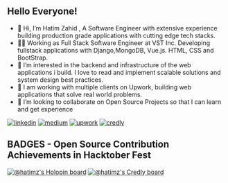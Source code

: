
## Hello Everyone!

- 👋 Hi, I’m Hatim Zahid , A Software Engineer with extensive experience building production grade applications with cutting edge tech stacks.
- 👨‍⚖️ Working as Full Stack Software Engineer at VST Inc. Developing fullstack applications with Django,MongoDB, Vue.js. HTML, CSS and BootStrap.
- 👀 I’m interested in the backend and infrastructure of the web applications i build. I love to read and implement scalable solutions and system design best practices.
- 🌱 I am working with multiple clients on Upwork, building web applications that solve real world problems. 
- 💞️ I’m looking to collaborate on Open Source Projects so that I can learn and get experience

[![linkedin](https://img.shields.io/badge/linkedin-0A66C2?style=for-the-badge&logo=linkedin&logoColor=white)](https://www.linkedin.com/in/hatim-zahid-software-engineer/)
[![medium](https://img.shields.io/badge/medium-FFFFFF?style=for-the-badge&logo=medium&logoColor=black)](https://medium.com/@hatim.zahid)
[![upwork](https://img.shields.io/badge/upwork-6FDA44?style=for-the-badge&logo=upwork&logoColor=white)](https://www.upwork.com/freelancers/~015dba6905ee11ad1a)
[![credly](https://img.shields.io/badge/credly-FF6B00?style=for-the-badge&logo=credly&logoColor=white)](https://www.credly.com/badges/feb734e0-510c-4902-b19a-fdc6809b5579/public_url)


## BADGES - Open Source Contribution Achievements in Hacktober Fest

[![@hatimz's Holopin board](https://holopin.me/hatimz)](https://holopin.io/@hatimz)
[![@hatimz's Credly board](https://www.credly.com/badges/feb734e0-510c-4902-b19a-fdc6809b5579/public_url)](https://www.credly.com/badges/feb734e0-510c-4902-b19a-fdc6809b5579/public_url)


<!---
HatimZ/HatimZ is a ✨ special ✨ repository because its `README.md` (this file) appears on your GitHub profile.
You can click the Preview link to take a look at your changes.
--->
